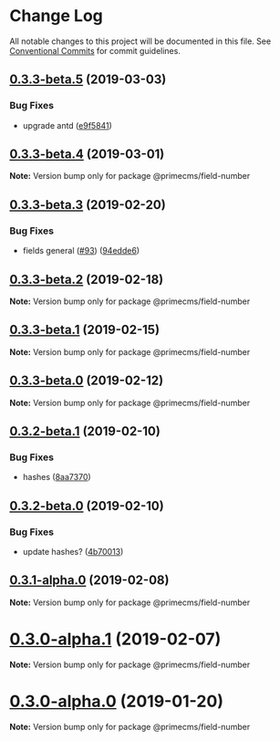 # Change Log

All notable changes to this project will be documented in this file.
See [Conventional Commits](https://conventionalcommits.org) for commit guidelines.

## [0.3.3-beta.5](https://github.com/birkir/prime/tree/master/packages/prime-field-number/compare/v0.3.3-beta.4...v0.3.3-beta.5) (2019-03-03)

### Bug Fixes

- upgrade antd ([e9f5841](https://github.com/birkir/prime/tree/master/packages/prime-field-number/commit/e9f5841))

## [0.3.3-beta.4](https://github.com/birkir/prime/tree/master/packages/prime-field-number/compare/v0.3.3-beta.3...v0.3.3-beta.4) (2019-03-01)

**Note:** Version bump only for package @primecms/field-number

## [0.3.3-beta.3](https://github.com/birkir/prime/tree/master/packages/prime-field-number/compare/v0.3.3-beta.2...v0.3.3-beta.3) (2019-02-20)

### Bug Fixes

- fields general ([#93](https://github.com/birkir/prime/tree/master/packages/prime-field-number/issues/93)) ([94edde6](https://github.com/birkir/prime/tree/master/packages/prime-field-number/commit/94edde6))

## [0.3.3-beta.2](https://github.com/birkir/prime/tree/master/packages/prime-field-number/compare/v0.3.3-beta.1...v0.3.3-beta.2) (2019-02-18)

**Note:** Version bump only for package @primecms/field-number

## [0.3.3-beta.1](https://github.com/birkir/prime/tree/master/packages/prime-field-number/compare/v0.3.3-beta.0...v0.3.3-beta.1) (2019-02-15)

**Note:** Version bump only for package @primecms/field-number

## [0.3.3-beta.0](https://github.com/birkir/prime/tree/master/packages/prime-field-number/compare/v0.3.2-beta.9...v0.3.3-beta.0) (2019-02-12)

**Note:** Version bump only for package @primecms/field-number

## [0.3.2-beta.1](https://github.com/birkir/prime/tree/master/packages/prime-field-number/compare/v0.3.2-beta.0...v0.3.2-beta.1) (2019-02-10)

### Bug Fixes

- hashes ([8aa7370](https://github.com/birkir/prime/tree/master/packages/prime-field-number/commit/8aa7370))

## [0.3.2-beta.0](https://github.com/birkir/prime/tree/master/packages/prime-field-number/compare/v0.3.1-alpha.0...v0.3.2-beta.0) (2019-02-10)

### Bug Fixes

- update hashes? ([4b70013](https://github.com/birkir/prime/tree/master/packages/prime-field-number/commit/4b70013))

## [0.3.1-alpha.0](https://github.com/birkir/prime/tree/master/packages/prime-field-number/compare/v0.3.0-alpha.5...v0.3.1-alpha.0) (2019-02-08)

**Note:** Version bump only for package @primecms/field-number

# [0.3.0-alpha.1](https://github.com/birkir/prime/tree/master/packages/prime-field-number/compare/v0.3.0-alpha.0...v0.3.0-alpha.1) (2019-02-07)

**Note:** Version bump only for package @primecms/field-number

# [0.3.0-alpha.0](https://github.com/birkir/prime/tree/master/packages/prime-field-number/compare/v0.2.21...v0.3.0-alpha.0) (2019-01-20)

**Note:** Version bump only for package @primecms/field-number
